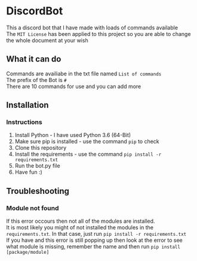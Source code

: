 # DiscordBot

This a discord bot that I have made with loads of commands available  
The `MIT License` has been applied to this project so you are able to change the whole document at your wish  

## What it can do  

Commands are availiabe in the txt file named `List of commands`  
The prefix of the Bot is `#`  
There are 10 commands for use and you can add more  

## Installation

### Instructions

1. Install Python - I have used Python 3.6 (64-Bit)
2. Make sure pip is installed - use the command `pip` to check
3. Clone this repository
4. Install the requirements - use the command `pip install -r requirements.txt`
5. Run the bot.py file
6. Have fun :)

## Troubleshooting

### Module not found

If this error occours then not all of the modules are installed.  
It is most likely you might of not installed the modules in the `requirements.txt`. In that case, just run `pip install -r requirements.txt`  
If you have and this error is still popping up then look at the error to see what module is missing, remember the name and then run `pip install [package/module]`